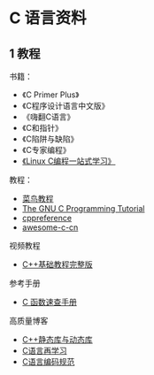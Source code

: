 # C 语言资料

## 1 教程

书籍：

- 《C Primer Plus》
- 《C程序设计语言中文版》
- 《嗨翻C语言》
- 《C和指针》
- 《C陷阱与缺陷》
- 《C专家编程》
- [《Linux C编程一站式学习》](https://akaedu.github.io/book/)

教程：

- [菜鸟教程](https://www.runoob.com/cprogramming/c-tutorial.html)
- [The GNU C Programming Tutorial](http://www.crasseux.com/books/ctutorial/)
- [cppreference](https://zh.cppreference.com/w/c)
- [awesome-c-cn](https://github.com/jobbole/awesome-c-cn)

视频教程

- [C++基础教程完整版](http://yun.itheima.com/course/c55.html?hm)

参考手册

- [C 函数速查手册](https://www.kymjs.com/c/)

高质量博客

- [C++静态库与动态库](https://www.cnblogs.com/skynet/p/3372855.html)
- [C语言再学习](https://blog.csdn.net/qq_29350001/category_9267707.html?utm_source=zl2019)
- [C语言编码规范](http://www.jianshu.com/p/0c29795c31fe)
